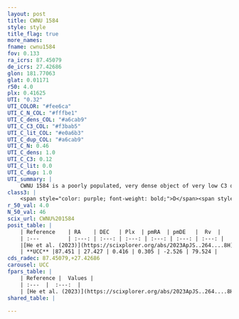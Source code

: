 ```yaml
---
layout: post
title: CWNU 1584
style: style
title_flag: true
more_names: 
fname: cwnu1584
fov: 0.133
ra_icrs: 87.45079
de_icrs: 27.42686
glon: 181.77063
glat: 0.01171
r50: 4.0
plx: 0.41625
UTI: "0.32"
UTI_COLOR: "#fee6ca"
UTI_C_N_COL: "#fffbe1"
UTI_C_dens_COL: "#a6cab9"
UTI_C_C3_COL: "#f3bab5"
UTI_C_lit_COL: "#e0a6b3"
UTI_C_dup_COL: "#a6cab9"
UTI_C_N: 0.46
UTI_C_dens: 1.0
UTI_C_C3: 0.12
UTI_C_lit: 0.0
UTI_C_dup: 1.0
UTI_summary: |
    CWNU 1584 is a poorly populated, very dense object of very low C3 quality. It was recently reported in the literature.
class3: |
    <span style="color: purple; font-weight: bold;">D</span><span style="color: red; font-weight: bold;">C</span>
r_50_val: 4.0
N_50_val: 46
scix_url: CWNU%201584
posit_table: |
    | Reference    | RA    | DEC   | Plx  | pmRA  | pmDE   |  Rv  |
    | :---         | :---: | :---: | :---: | :---: | :---: | :---: |
    |[He et al. (2023)](https://scixplorer.org/abs/2023ApJS..264....8H) | 87.468 | 27.432 | 0.424 | 0.299 | -2.529 | -- |
    | **UCC** |87.451 | 27.427 | 0.416 | 0.305 | -2.526 | 79.524 | 
cds_radec: 87.45079,+27.42686
carousel: UCC
fpars_table: |
    | Reference |  Values |
    | :---  |  :---:  |
    | [He et al. (2023)](https://scixplorer.org/abs/2023ApJS..264....8H) | `A0=3.15, m-M=11.65, logAge=8.0` |
shared_table: |
    
---
```

